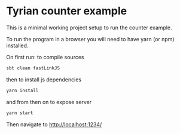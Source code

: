 # Tyrian counter example

This is a minimal working project setup to run the counter example.

To run the program in a browser you will need to have yarn (or npm) installed.

On first run:
to compile sources
```sh
sbt clean fastLinkJS
```

then to install js dependencies
```sh
yarn install
```

and from then on to expose server

```sh
yarn start
```

Then navigate to [http://localhost:1234/](http://localhost:1234/)
